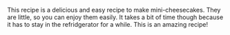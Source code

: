 This recipe is a delicious and easy recipe to make mini-cheesecakes. They are little, so you can enjoy them easily. It takes a bit of time though because it has to stay in the refridgerator for a while. This is an amazing recipe!